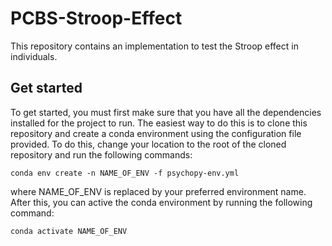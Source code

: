 # PCBS-Stroop-Effect
This repository contains an implementation to test the Stroop effect in individuals. 
## Get started
To get started, you must first make sure that you have all the dependencies installed for the project to run. The easiest way to do this is to clone this repository and create a conda environment using the configuration file provided. To do this, change your location to the root of the cloned repository and run the following commands: 
```
conda env create -n NAME_OF_ENV -f psychopy-env.yml
```

where NAME_OF_ENV is replaced by your preferred environment name. After this, you can active the conda environment by running the following command:
```
conda activate NAME_OF_ENV
```
